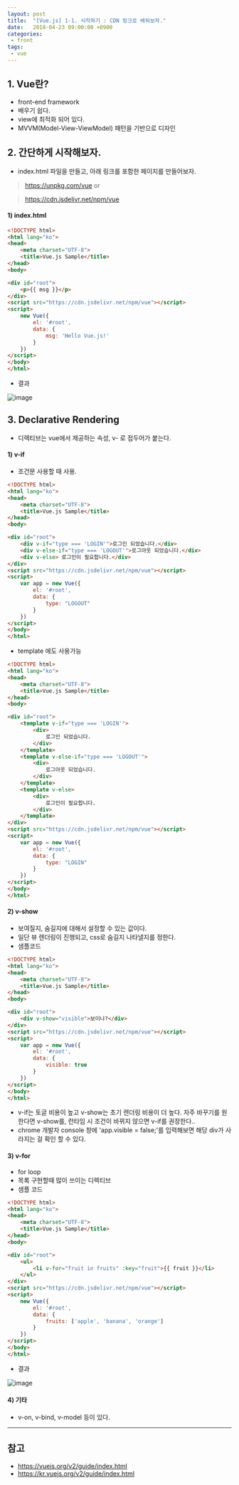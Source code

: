 ```yaml
---
layout: post
title:  "[Vue.js] 1-1. 시작하기 : CDN 링크로 배워보자."
date:   2018-04-23 09:00:00 +0900
categories:
 - front
tags: 
 - vue
---
```


## 1. Vue란?
- front-end framework
- 배우기 쉽다.
- view에 최적화 되어 있다.
- MVVM(Model-View-ViewModel) 패턴을 기반으로 디자인

## 2. 간단하게 시작해보자.
- index.html 파일을 만들고, 아래 링크를 포함한 페이지를 만들어보자.

> https://unpkg.com/vue
or

> https://cdn.jsdelivr.net/npm/vue

#### 1) index.html
```html
<!DOCTYPE html>
<html lang="ko">
<head>
    <meta charset="UTF-8">
    <title>Vue.js Sample</title>
</head>
<body>

<div id="root">
    <p>{{ msg }}</p>
</div>
<script src="https://cdn.jsdelivr.net/npm/vue"></script>
<script>
    new Vue({
        el: '#root',
        data: {
            msg: 'Hello Vue.js!'
        }
    })
</script>
</body>
</html>
```

- 결과

![image](https://user-images.githubusercontent.com/13219787/65156962-ed0dbd80-da6a-11e9-8879-7abda880da98.png)

## 3. Declarative Rendering
- 디렉티브는 vue에서 제공하는 속성, v- 로 접두어가 붙는다.

#### 1) v-if
- 조건문 사용할 때 사용.

```html
<!DOCTYPE html>
<html lang="ko">
<head>
    <meta charset="UTF-8">
    <title>Vue.js Sample</title>
</head>
<body>

<div id="root">
    <div v-if="type === 'LOGIN'">로그인 되었습니다.</div>
    <div v-else-if="type === 'LOGOUT'">로그아웃 되었습니다.</div>
    <div v-else> 로그인이 필요합니다.</div>
</div>
<script src="https://cdn.jsdelivr.net/npm/vue"></script>
<script>
    var app = new Vue({
        el: '#root',
        data: {
            type: "LOGOUT"
        }
    })
</script>
</body>
</html>
```

- template 에도 사용가능

```html
<!DOCTYPE html>
<html lang="ko">
<head>
    <meta charset="UTF-8">
    <title>Vue.js Sample</title>
</head>
<body>

<div id="root">
    <template v-if="type === 'LOGIN'">
        <div>
            로그인 되었습니다.
        </div>
    </template>
    <template v-else-if="type === 'LOGOUT'">
        <div>
            로그아웃 되었습니다.
        </div>
    </template>
    <template v-else>
        <div>
            로그인이 필요합니다.
        </div>
    </template>
</div>
<script src="https://cdn.jsdelivr.net/npm/vue"></script>
<script>
    var app = new Vue({
        el: '#root',
        data: {
            type: "LOGIN"
        }
    })
</script>
</body>
</html>

```

#### 2) v-show
- 보여질지, 숨길지에 대해서 설정할 수 있는 값이다.
- 일단 뷰 렌더링이 진행되고, css로 숨길지 나타낼지를 정한다.
- 샘플코드

```html
<!DOCTYPE html>
<html lang="ko">
<head>
    <meta charset="UTF-8">
    <title>Vue.js Sample</title>
</head>
<body>

<div id="root">
    <div v-show="visible">보이나?</div>
</div>
<script src="https://cdn.jsdelivr.net/npm/vue"></script>
<script>
    var app = new Vue({
        el: '#root',
        data: {
            visible: true
        }
    })
</script>
</body>
</html>
```

- v-if는 토글 비용이 높고 v-show는 초기 렌더링 비용이 더 높다. 자주 바꾸기를 원한다면 v-show를, 런타임 시 조건이 바뀌지 않으면 v-if를 권장한다..
- chrome 개발자 console 창에 'app.visible = false;'를 입력해보면 해당 div가 사라지는 걸 확인 할 수 있다.

#### 3) v-for
- for loop
- 목록 구현할때 많이 쓰이는 디렉티브
- 샘플 코드

```html
<!DOCTYPE html>
<html lang="ko">
<head>
    <meta charset="UTF-8">
    <title>Vue.js Sample</title>
</head>
<body>

<div id="root">
    <ul>
        <li v-for="fruit in fruits" :key="fruit">{{ fruit }}</li>
    </ul>
</div>
<script src="https://cdn.jsdelivr.net/npm/vue"></script>
<script>
    new Vue({
        el: '#root',
        data: {
            fruits: ['apple', 'banana', 'orange']
        }
    })
</script>
</body>
</html>
```
- 결과

![image](https://user-images.githubusercontent.com/13219787/65156950-e54e1900-da6a-11e9-9293-48047ab89738.png)

#### 4) 기타
- v-on, v-bind, v-model 등이 있다.

---
## 참고
- https://vuejs.org/v2/guide/index.html
- https://kr.vuejs.org/v2/guide/index.html
